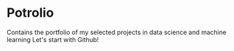 # Potrolio
Contains the portfolio of my selected projects in data science and machine learning
Let's start with Github!

